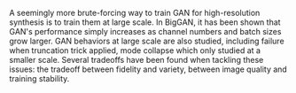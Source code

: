 A seemingly more brute-forcing way to train GAN for high-resolution synthesis is to train them at large scale. In BigGAN, it has been shown that GAN's performance simply increases as channel numbers and batch sizes grow larger. GAN behaviors at large scale are also studied, including failure when truncation trick applied, mode collapse which only studied at a smaller scale. Several tradeoffs have been found when tackling these issues: the tradeoff between fidelity and variety, between image quality and training stability.